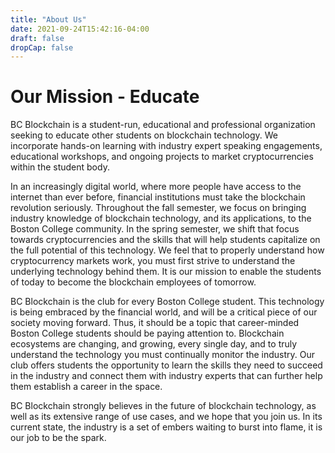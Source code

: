 ```yaml
---
title: "About Us"
date: 2021-09-24T15:42:16-04:00
draft: false
dropCap: false
---
```

<h1> Our Mission - Educate </h1>

<text> BC Blockchain is a student-run, educational and professional organization seeking to educate other students on blockchain technology. We incorporate hands-on learning with industry expert speaking engagements, educational workshops, and ongoing projects to market cryptocurrencies within the student body.

In an increasingly digital world, where more people have access to the internet than ever before, financial institutions must take the blockchain revolution seriously. Throughout the fall semester, we focus on bringing industry knowledge of blockchain technology, and its applications, to the Boston College community. In the spring semester, we shift that focus towards cryptocurrencies and the skills that will help students capitalize on the full potential of this technology. We feel that to properly understand how cryptocurrency markets work, you must first strive to understand the underlying technology behind them. It is our mission to enable the students of today to become the blockchain employees of tomorrow.

BC Blockchain is the club for every Boston College student. This technology is being embraced by the financial world, and will be a critical piece of our society moving forward. Thus, it should be a topic that career-minded Boston College students should be paying attention to. Blockchain ecosystems are changing, and growing, every single day, and to truly understand the technology you must continually monitor the industry. Our club offers students the opportunity to learn the skills they need to succeed in the industry and connect them with industry experts that can further help them establish a career in the space.

BC Blockchain strongly believes in the future of blockchain technology, as well as its extensive range of use cases, and we hope that you join us. In its current state, the industry is a set of embers waiting to burst into flame, it is our job to be the spark.
</text>
